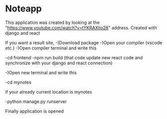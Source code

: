 # Noteapp
This application was created by looking at the "https://www.youtube.com/watch?v=tYKRAXIio28" address.
Created with django and react

If you want a result site, 
-)Download package
-)Open your compiler (vscode etc.)
-)Open compiler terminal and write this
 
-cd frontend
-npm run build (that code update new react code and synchronize with your django and react connection)

-)Open new terminal and write this

-cd mynotes

if your already current location is mynotes

-python manage.py runserver

Finally application is opened
